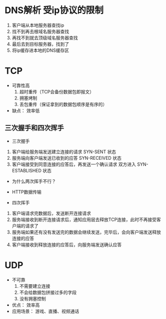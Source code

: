 # DNS解析 受ip协议的限制
1. 客户端从本地服务器查找ip
2. 找不到再去根域名服务器查找
3. 再找不到就去顶级域名服务器查找
4. 最后去到目标服务器，找到了
5. 将ip缓存进本地的DNS缓存区


# TCP
- 可靠性高
    1. 超时重传（TCP会备份数据包即报文）
    2. 拥塞烤制
    3. 丢包重传（保证拿到的数据包顺序是有序的）
- 缺点：
    效率低


## 三次握手和四次挥手
- 三次握手
1. 客户端给服务端发送建立连接的请求 SYN-SENT 状态
2. 服务端向客户端发送已收到的应答 SYN-RECEIVED 状态
3. 客户端接受到同意连接的应答后，再发送一个确认请求 双方进入 SYN-ESTABLISHED 状态
- 为什么两次挥手不行？

- HTTP数据传输

- 四次挥手
1. 客户端请求完数据后，发送断开连接请求
2. 服务端接收到断开连接请求后，通知应用层去释放TCP连接，此时不再接受客户端的请求了
3. 服务端如果还有没有发送完的数据会继续发送，完毕后，会向客户端发送释放连接的应答
4. 客户端接收到释放连接的应答后，向服务端发送确认应答


# UDP
- 不可靠
    1. 不需要建立连接
    2. 不会给数据包拼接过多的字段
    3. 没有拥塞控制
- 优点：
    效率高
- 应用场景：
    游戏、直播、视频通话


#